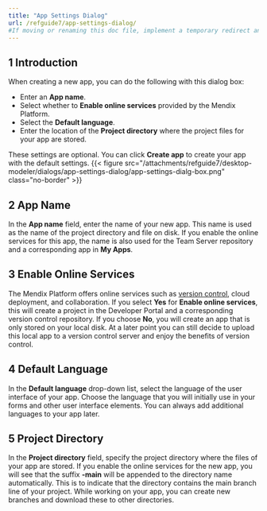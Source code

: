 ```yaml
---
title: "App Settings Dialog"
url: /refguide7/app-settings-dialog/
#If moving or renaming this doc file, implement a temporary redirect and let the respective team know they should update the URL in the product. See Mapping to Products for more details.
---
```

## 1 Introduction

When creating a new app, you can do the following with this dialog box:

* Enter an **App name**.
* Select whether to **Enable online services** provided by the Mendix Platform.
* Select the **Default language**.
* Enter the location of the **Project directory** where the project files for your app are stored.

These settings are optional. You can click **Create app** to create your app with the default settings.
{{< figure src="/attachments/refguide7/desktop-modeler/dialogs/app-settings-dialog/app-settings-dialg-box.png" class="no-border" >}}

## 2 App Name

In the **App name** field, enter the name of your new app. This name is used as the name of the project directory and file on disk. If you enable the online services for this app, the name is also used for the Team Server repository and a corresponding app in **My Apps**.

## 3 Enable Online Services

The Mendix Platform offers online services such as [version control](/refguide7/version-control/), cloud deployment, and collaboration. If you select **Yes** for **Enable online services**, this will create a project in the Developer Portal and a corresponding version control repository. If you choose **No**, you will create an app that is only stored on your local disk. At a later point you can still decide to upload this local app to a version control server and enjoy the benefits of version control.

## 4 Default Language

In the **Default language** drop-down list, select the language of the user interface of your app. Choose the language that you will initially use in your forms and other user interface elements. You can always add additional languages to your app later.

## 5 Project Directory

In the **Project directory** field, specify the project directory where the files of your app are stored. If you enable the online services for the new app, you will see that the suffix **-main** will be appended to the directory name automatically. This is to indicate that the directory contains the main branch line of your project. While working on your app, you can create new branches and download these to other directories.
